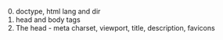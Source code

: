 0. doctype, html lang and dir
1. head and body tags
2. The head - meta charset, viewport, title, description, favicons